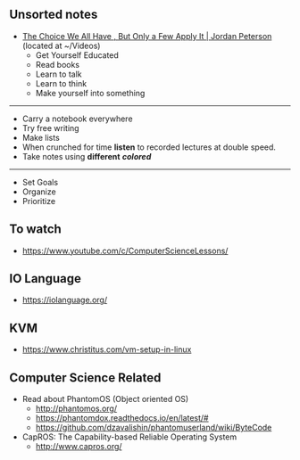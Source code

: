 ## Unsorted notes

- [The Choice We All Have , But Only a Few Apply It | Jordan Peterson](https://www.youtube.com/watch?v=dJyz6iK8VXE) (located at ~/Videos)
    - Get Yourself Educated
    - Read books
    - Learn to talk
    - Learn to think
    - Make yourself into something

------------------------------------------------------------------------------------------------------------------------

- Carry a notebook everywhere
- Try free writing
- Make lists
- When crunched for time __listen__ to recorded lectures at double speed.
- Take notes using __different__ ___colored___

------------------------------------------------------------------------------------------------------------------------

- Set Goals
- Organize
- Prioritize


## To watch
- https://www.youtube.com/c/ComputerScienceLessons/


## IO Language
- https://iolanguage.org/

## KVM
- https://www.christitus.com/vm-setup-in-linux


## Computer Science Related

- Read about PhantomOS (Object oriented OS)
    - http://phantomos.org/
    - https://phantomdox.readthedocs.io/en/latest/#
    - https://github.com/dzavalishin/phantomuserland/wiki/ByteCode                                             
- CapROS: The Capability-based Reliable Operating System
    - http://www.capros.org/



